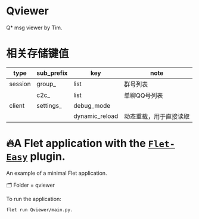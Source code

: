 # Qviewer
Q* msg viewer by Tim.

# 相关存储键值

| type    | sub_prefix | key            | note        |
| ------- | ---------- | -------------- | ----------- |
| session | group_     | list           | 群号列表        |
|         | c2c_       | list           | 单聊QQ号列表     |
| client  | settings_  | debug_mode     |             |
|         |            | dynamic_reload | 动态重载，用于直接读取 |

# 🔥A Flet application with the [`Flet-Easy`](https://github.com/Daxexs/flet-easy) plugin.
An example of a minimal Flet application.

🗂️ Folder = qviewer

To run the application:
```bash
flet run Qviewer/main.py.
```